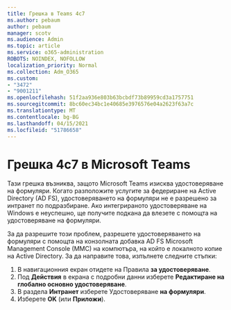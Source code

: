```yaml
---
title: Грешка в Teams 4c7
ms.author: pebaum
author: pebaum
manager: scotv
ms.audience: Admin
ms.topic: article
ms.service: o365-administration
ROBOTS: NOINDEX, NOFOLLOW
localization_priority: Normal
ms.collection: Adm_O365
ms.custom:
- "3472"
- "9001211"
ms.openlocfilehash: 51f2aa936e803b63bcbdf73b89959cd3a1757751
ms.sourcegitcommit: 8bc60ec34bc1e40685e3976576e04a2623f63a7c
ms.translationtype: MT
ms.contentlocale: bg-BG
ms.lasthandoff: 04/15/2021
ms.locfileid: "51786658"
---
```

# <a name="4c7-error-in-microsoft-teams"></a>Грешка 4c7 в Microsoft Teams

Тази грешка възниква, защото Microsoft Teams изисква удостоверяване на формуляри. Когато разположите услугите за федериране на Active Directory (AD FS), удостоверяването на формуляри не е разрешено за интранет по подразбиране. Ако интегрираното удостоверяване на Windows е неуспешно, ще получите подкана да влезете с помощта на удостоверяване на формуляри.

За да разрешите този проблем, разрешете удостоверяването на формуляри с помощта на конзолната добавка AD FS Microsoft Management Console (MMC) на компютъра, на който е локалното копие на Active Directory. За да направите това, изпълнете следните стъпки: 

1. В навигационния екран отидете на Правила **за удостоверяване**.
2. Под **Действия** в екрана с подробни данни изберете **Редактиране на глобално основно удостоверяване**.
3. В раздела **Интранет** изберете Удостоверяване **на формуляри**.
4. Изберете **OK** (или **Приложи**).